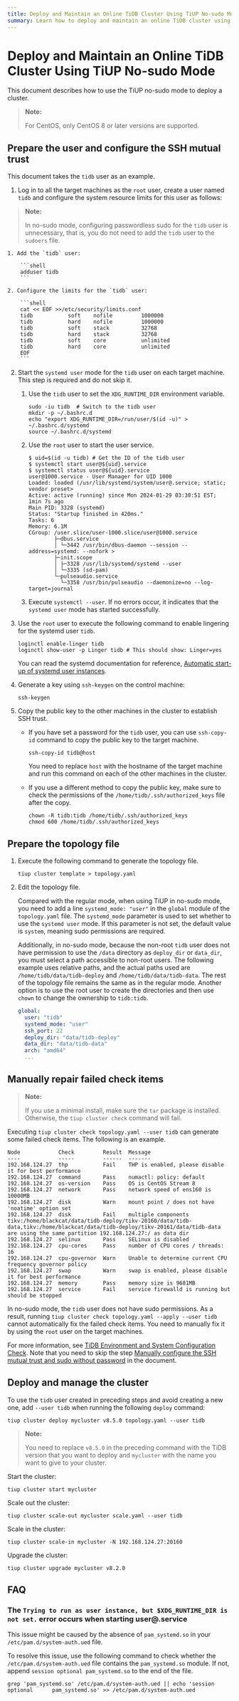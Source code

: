 ```yaml
---
title: Deploy and Maintain an Online TiDB Cluster Using TiUP No-sudo Mode
summary: Learn how to deploy and maintain an online TiDB cluster using the TiUP no-sudo mode.
---
```


# Deploy and Maintain an Online TiDB Cluster Using TiUP No-sudo Mode

This document describes how to use the TiUP no-sudo mode to deploy a cluster.

> **Note:**
>
> For CentOS, only CentOS 8 or later versions are supported.

## Prepare the user and configure the SSH mutual trust

This document takes the `tidb` user as an example.

1. Log in to all the target machines as the `root` user, create a user named `tidb` and configure the system resource limits for this user as follows:

>**Note:**
>
> In no-sudo mode, configuring passwordless sudo for the `tidb` user is unnecessary, that is, you do not need to add the `tidb` user to the `sudoers` file.

    1. Add the `tidb` user:

        ```shell
        adduser tidb
        ```

    2. Configure the limits for the `tidb` user:

        ```shell
        cat << EOF >>/etc/security/limits.conf
        tidb           soft    nofile         1000000
        tidb           hard    nofile         1000000
        tidb           soft    stack          32768
        tidb           hard    stack          32768
        tidb           soft    core           unlimited
        tidb           hard    core           unlimited
        EOF
        ```

2. Start the `systemd user` mode for the `tidb` user on each target machine. This step is required and do not skip it.

    1. Use the `tidb` user to set the `XDG_RUNTIME_DIR` environment variable.

        ```shell
        sudo -iu tidb  # Switch to the tidb user
        mkdir -p ~/.bashrc.d
        echo "export XDG_RUNTIME_DIR=/run/user/$(id -u)" > ~/.bashrc.d/systemd
        source ~/.bashrc.d/systemd
        ```

    2. Use the `root` user to start the user service.

        ```shell
        $ uid=$(id -u tidb) # Get the ID of the tidb user
        $ systemctl start user@${uid}.service
        $ systemctl status user@${uid}.service
        user@1000.service - User Manager for UID 1000
        Loaded: loaded (/usr/lib/systemd/system/user@.service; static; vendor preset>
        Active: active (running) since Mon 2024-01-29 03:30:51 EST; 1min 7s ago
        Main PID: 3328 (systemd)
        Status: "Startup finished in 420ms."
        Tasks: 6
        Memory: 6.1M
        CGroup: /user.slice/user-1000.slice/user@1000.service
                ├─dbus.service
                │ └─3442 /usr/bin/dbus-daemon --session --address=systemd: --nofork >
                ├─init.scope
                │ ├─3328 /usr/lib/systemd/systemd --user
                │ └─3335 (sd-pam)
                └─pulseaudio.service
                  └─3358 /usr/bin/pulseaudio --daemonize=no --log-target=journal
        ```

    3. Execute `systemctl --user`. If no errors occur, it indicates that the `systemd user` mode has started successfully.

3. Use the `root` user to execute the following command to enable lingering for the systemd user `tidb`.

    ```shell
    loginctl enable-linger tidb
    loginctl show-user -p Linger tidb # This should show: Linger=yes
    ```

    You can read the systemd documentation for reference, [Automatic start-up of systemd user instances](https://wiki.archlinux.org/title/Systemd/User#Automatic_start-up_of_systemd_user_instances).

4. Generate a key using `ssh-keygen` on the control machine:

    ```shell
    ssh-keygen
    ```

5. Copy the public key to the other machines in the cluster to establish SSH trust.

    - If you have set a password for the `tidb` user, you can use `ssh-copy-id` command to copy the public key to the target machine.

        ```shell
        ssh-copy-id tidb@host
        ```

        You need to replace `host` with the hostname of the target machine and run this command on each of the other machines in the cluster.

    - If you use a different method to copy the public key, make sure to check the permissions of the `/home/tidb/.ssh/authorized_keys` file after the copy.

        ```shell
        chown -R tidb:tidb /home/tidb/.ssh/authorized_keys
        chmod 600 /home/tidb/.ssh/authorized_keys
        ```

## Prepare the topology file

1. Execute the following command to generate the topology file.

    ```shell
    tiup cluster template > topology.yaml
    ```

2. Edit the topology file.

    Compared with the regular mode, when using TiUP in no-sudo mode, you need to add a line `systemd_mode: "user"` in the `global` module of the `topology.yaml` file. The `systemd_mode` parameter is used to set whether to use the `systemd user` mode. If this parameter is not set, the default value is `system`, meaning sudo permissions are required.

    Additionally, in no-sudo mode, because the non-root `tidb` user does not have permission to use the `/data` directory as `deploy_dir` or `data_dir`, you must select a path accessible to non-root users. The following example uses relative paths, and the actual paths used are `/home/tidb/data/tidb-deploy` and `/home/tidb/data/tidb-data`. The rest of the topology file remains the same as in the regular mode. Another option is to use the root user to create the directories and then use `chown` to change the ownership to `tidb:tidb`.

    ```yaml
    global:
      user: "tidb"
      systemd_mode: "user"
      ssh_port: 22
      deploy_dir: "data/tidb-deploy"
      data_dir: "data/tidb-data"
      arch: "amd64"
      ...
    ```

## Manually repair failed check items

> **Note:**
>
> If you use a minimal install, make sure the `tar` package is installed. Otherwise, the `tiup cluster check` command will fail.

Executing `tiup cluster check topology.yaml --user tidb` can generate some failed check items. The following is an example.

```shell
Node            Check         Result  Message
----            -----         ------  -------
192.168.124.27  thp           Fail    THP is enabled, please disable it for best performance
192.168.124.27  command       Pass    numactl: policy: default
192.168.124.27  os-version    Pass    OS is CentOS Stream 8
192.168.124.27  network       Pass    network speed of ens160 is 10000MB
192.168.124.27  disk          Warn    mount point / does not have 'noatime' option set
192.168.124.27  disk          Fail    multiple components tikv:/home/blackcat/data/tidb-deploy/tikv-20160/data/tidb-data,tikv:/home/blackcat/data/tidb-deploy/tikv-20161/data/tidb-data are using the same partition 192.168.124.27:/ as data dir
192.168.124.27  selinux       Pass    SELinux is disabled
192.168.124.27  cpu-cores     Pass    number of CPU cores / threads: 16
192.168.124.27  cpu-governor  Warn    Unable to determine current CPU frequency governor policy
192.168.124.27  swap          Warn    swap is enabled, please disable it for best performance
192.168.124.27  memory        Pass    memory size is 9681MB
192.168.124.27  service       Fail    service firewalld is running but should be stopped
```

In no-sudo mode, the `tidb` user does not have sudo permissions. As a result, running `tiup cluster check topology.yaml --apply --user tidb` cannot automatically fix the failed check items. You need to manually fix it by using the `root` user on the target machines.

For more information, see [TiDB Environment and System Configuration Check](/check-before-deployment.md). Note that you need to skip the step [Manually configure the SSH mutual trust and sudo without password](/check-before-deployment.md#manually-configure-the-ssh-mutual-trust-and-sudo-without-password) in the document.

## Deploy and manage the cluster

To use the `tidb` user created in preceding steps and avoid creating a new one, add `--user tidb` when running the following `deploy` command:

```shell
tiup cluster deploy mycluster v8.5.0 topology.yaml --user tidb
```

> **Note:**
>
> You need to replace `v8.5.0` in the preceding command with the TiDB version that you want to deploy and `mycluster` with the name you want to give to your cluster.

Start the cluster:

```shell
tiup cluster start mycluster
```

Scale out the cluster:

```shell
tiup cluster scale-out mycluster scale.yaml --user tidb
```

Scale in the cluster:

```shell
tiup cluster scale-in mycluster -N 192.168.124.27:20160
```

Upgrade the cluster:

```shell
tiup cluster upgrade mycluster v8.2.0
```

## FAQ

### The `Trying to run as user instance, but $XDG_RUNTIME_DIR is not set.` error occurs when starting user@.service

This issue might be caused by the absence of `pam_systemd.so` in your `/etc/pam.d/system-auth.ued` file.

To resolve this issue, use the following command to check whether the `/etc/pam.d/system-auth.ued` file contains the `pam_systemd.so` module. If not, append `session optional pam_systemd.so` to the end of the file.

```shell
grep 'pam_systemd.so' /etc/pam.d/system-auth.ued || echo 'session     optional      pam_systemd.so' >> /etc/pam.d/system-auth.ued
```
